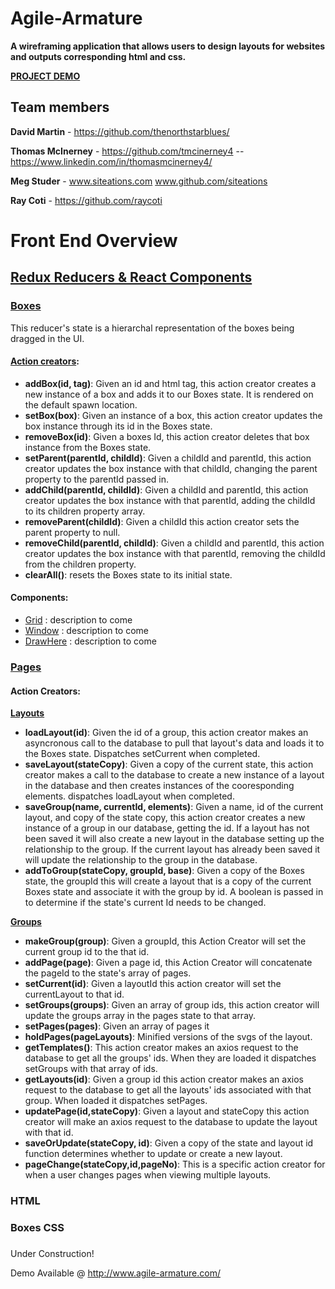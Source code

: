 # Agile-Armature

**A wireframing application that allows users to design layouts for websites and outputs corresponding html and css.**

[**PROJECT DEMO**](http://www.agile-armature.com/)

## Team members

**David Martin** - https://github.com/thenorthstarblues/

**Thomas McInerney** - https://github.com/tmcinerney4 -- https://www.linkedin.com/in/thomasmcinerney4/

**Meg Studer** - www.siteations.com www.github.com/siteations

**Ray Coti** - https://github.com/raycoti





# Front End Overview

## [Redux Reducers & React Components](https://github.com/thenorthstarblues/Agile-Armature/tree/master/src)

### [Boxes](https://github.com/thenorthstarblues/Agile-Armature/blob/master/src/reducers/boxes.js)
  This reducer's state is a hierarchal representation of the boxes being dragged in the UI. 
#### [Action creators](https://github.com/thenorthstarblues/Agile-Armature/blob/master/src/constants_actioncreators/boxes.js):
  * **addBox(id, tag)**: Given an id and html tag, this action creator creates a new instance of a box and adds it to our Boxes state. It is rendered on the default spawn location.   
  * **setBox(box)**: Given an instance of a box, this action creator updates the box instance through its id in the Boxes state. 
  * **removeBox(id)**: Given a boxes Id, this action creator deletes that box instance from the Boxes state. 
  * **setParent(parentId, childId)**: Given a childId and parentId, this action creator updates the box instance with that childId, changing the parent property to the parentId passed in. 
  * **addChild(parentId, childId)**: Given a childId and parentId, this action creator updates the box instance with that parentId, adding the childId to its children property array. 
  * **removeParent(childId)**: Given a childId this action creator sets the parent property to null.
  * **removeChild(parentId, childId)**: Given a childId and parentId, this action creator updates the box instance with that parentId, removing the childId from the children property. 
  * **clearAll()**: resets the Boxes state to its initial state. 

#### Components:

* [Grid](https://github.com/thenorthstarblues/Agile-Armature/blob/master/src/components/Grid.js) : description to come
* [Window](https://github.com/thenorthstarblues/Agile-Armature/blob/master/src/components/DrawHere.js) : description to come
* [DrawHere](https://github.com/thenorthstarblues/Agile-Armature/blob/master/src/components/DrawHere.js) : description to come



### [Pages](https://github.com/thenorthstarblues/Agile-Armature/blob/master/src/reducers/addPageReducer.js)

#### Action Creators:

**[Layouts](https://github.com/thenorthstarblues/Agile-Armature/blob/master/src/constants_actioncreators/layout.js)**
* **loadLayout(id)**: Given the id of a group, this action creator makes an asyncronous call to the database to pull that layout's data and loads it to the Boxes state. Dispatches setCurrent when completed. 
* **saveLayout(stateCopy)**: Given a copy of the current state, this action creator makes a call to the database to create a new instance of a layout in the database and then creates instances of the cooresponding elements. dispatches loadLayout when completed. 
* **saveGroup(name, currentId, elements)**: Given a name, id of the current layout, and copy of the state copy, this action creator creates a new instance of a group in our database, getting the id. If a layout has not been saved it will also create a new layout in the database setting up the relationship to the group. If the current layout has already been saved it will update the relationship to the group in the database. 
* **addToGroup(stateCopy, groupId, base)**: Given a copy of the Boxes state, the groupId this will create a layout that is a copy of the current Boxes state and associate it with the group by id. A boolean is passed in to determine if the state's current Id needs to be changed. 

**[Groups](https://github.com/thenorthstarblues/Agile-Armature/blob/master/src/constants_actioncreators/groups.js)**
* **makeGroup(group)**: Given a groupId, this Action Creator will set the current group id to the that id.  
* **addPage(page)**: Given a page id, this Action Creator will concatenate the pageId to the state's array of pages.
* **setCurrent(id)**: Given a layoutId this action creator will set the currentLayout to that id. 
* **setGroups(groups)**: Given an array of group ids, this action creator will update the groups array in the pages state to that array.
* **setPages(pages)**: Given an array of pages it 
* **holdPages(pageLayouts)**: Minified versions of the svgs of the layout.
* **getTemplates()**: This action creator makes an axios request to the database to get all the groups' ids. When they are loaded it dispatches setGroups with that array of ids. 
* **getLayouts(id)**: Given a group id this action creator makes an axios request to the database to get all the layouts' ids associated with that group. When loaded it dispatches setPages. 
* **updatePage(id,stateCopy)**: Given a layout and stateCopy this action creator will make an axios request to the database to update the layout with that id. 
* **saveOrUpdate(stateCopy, id)**: Given a copy of the state and layout id function determines whether to update or create a new layout.
* **pageChange(stateCopy,id,pageNo)**: This is a specific action creator for when a user changes pages when viewing multiple layouts. 

### HTML

### Boxes CSS

###

###


Under Construction! 

Demo Available @ http://www.agile-armature.com/
